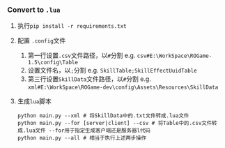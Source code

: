 ### Convert to `.lua`

1. 执行`pip install -r requirements.txt`
2. 配置 `.config`文件

   1. 第一行设置`.csv`文件路径，以`#`分割 e.g. `csv#E:\WorkSpace\ROGame-1.5\config\Table`
   2. 设置文件名，以`;`分割 e.g. `SkillTable;SkillEffectUuidTable`
   3. 第三行设置`SkillData`文件路径，以`#`分割 e.g. `xml#E:\WorkSpace\ROGame-dev\config\Assets\Resources\SkillData`

3. 生成`lua`脚本

    ```shell
    python main.py --xml # 将SkillData中的.txt文件转成.lua文件
    python main.py --for [server|client] --csv # 将Table中的.csv文件转成.lua文件 --for用于指定生成客户端还是服务器l代码
    python main.py --all # 相当于执行上述两步操作
    ```